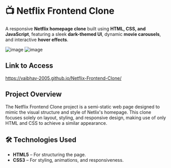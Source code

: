 # 📺 Netflix Frontend Clone  

A responsive **Netflix homepage clone** built using **HTML, CSS, and JavaScript**, featuring a sleek **dark-themed UI**, dynamic **movie carousels**, and interactive **hover effects**.

![image](https://github.com/user-attachments/assets/5ad7c356-7c88-4b4b-8986-b506738f3471)
![image](https://github.com/user-attachments/assets/848dee30-fa72-4a3f-85e9-4ab076d0c48d)

## Link to Access
https://vaibhav-2005.github.io/Netflix-Frontend-Clone/

## Project Overview
The Netflix Frontend Clone project is a semi-static web page designed to mimic the visual structure and style of Netlix's homepage. This clone focuses solely on layout, styling, and responsive design, making use of only HTML and CSS to achieve a similar appearance.

## 🛠️ Technologies Used  

- **HTML5** – For structuring the page.  
- **CSS3** – For styling, animations, and responsiveness. 
